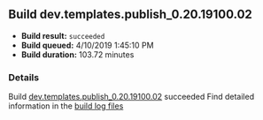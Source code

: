 ## Build dev.templates.publish_0.20.19100.02
- **Build result:** `succeeded`
- **Build queued:** 4/10/2019 1:45:10 PM
- **Build duration:** 103.72 minutes
### Details
Build [dev.templates.publish_0.20.19100.02](https://winappstudio.visualstudio.com/web/build.aspx?pcguid=a4ef43be-68ce-4195-a619-079b4d9834c2&builduri=vstfs%3a%2f%2f%2fBuild%2fBuild%2f27557) succeeded
Find detailed information in the [build log files](https://uwpctdiags.blob.core.windows.net/buildlogs/dev.templates.publish_0.20.19100.02_logs.zip)
